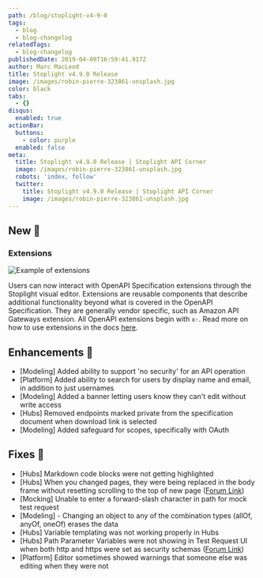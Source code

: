 ```yaml
---
path: /blog/stoplight-v4-9-0
tags:
  - blog
  - blog-changelog
relatedTags:
  - blog-changelog
publishedDate: 2019-04-09T16:59:41.917Z
author: Marc MacLeod
title: Stoplight v4.9.0 Release
image: /images/robin-pierre-323861-unsplash.jpg
color: black
tabs:
  - {}
disqus:
  enabled: true
actionBar:
  buttons:
    - color: purple
  enabled: false
meta:
  title: Stoplight v4.9.0 Release | Stoplight API Corner
  image: /images/robin-pierre-323861-unsplash.jpg
  robots: 'index, follow'
  twitter:
    title: Stoplight v4.9.0 Release | Stoplight API Corner
    image: /images/robin-pierre-323861-unsplash.jpg
---
```

## New 🚀

### Extensions

![Example of extensions](/images/extensions.png)

Users can now interact with OpenAPI Specification extensions through the Stoplight visual editor. Extensions are reusable components that describe additional functionality beyond what is covered in the OpenAPI Specification. They are generally vendor specific, such as Amazon API Gateways extension. All OpenAPI extensions begin with `x-`. Read more on how to use extensions in the docs [here](https://docs.stoplight.io/modeling/modeling-with-openapi/oas-extensions).

## Enhancements 💪

* \[Modeling] Added ability to support 'no security' for an API operation
* \[Platform] Added ability to search for users by display name and email, in addition to just usernames
* \[Modeling] Added a banner letting users know they can't edit without write access
* \[Hubs] Removed endpoints marked private from the specification document when download link is selected
* \[Modeling] Added safeguard for scopes, specifically with OAuth

## Fixes 🔧

* \[Hubs] Markdown code blocks were not getting highlighted
* \[Hubs] When you changed pages, they were being replaced in the body frame without resetting scrolling to the top of new page ([Forum Link](https://community.stoplight.io/t/pages-open-in-weird-spots]))
* \[Mocking] Unable to enter a forward-slash character in path for mock test request
* \[Modeling] - Changing an object to any of the combination types (allOf, anyOf, oneOf) erases the data
* \[Hubs] Variable templating was not working properly in Hubs
* \[Hubs] Path Parameter Variables were not showing in Test Request UI when both http and https were set as security schemas ([Forum Link](https://community.stoplight.io/t/variables-missing-from-code-generator-forms))
* \[Platform] Editor sometimes showed warnings that someone else was editing when they were not

